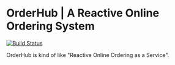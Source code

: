 # OrderHub | A Reactive Online Ordering System 

[![Build Status](https://travis-ci.org/TheCreativeFoundation/OrderHub.svg?branch=master)](https://travis-ci.org/TheCreativeFoundation/OrderHub)

OrderHub is kind of like "Reactive Online Ordering as a Service".
